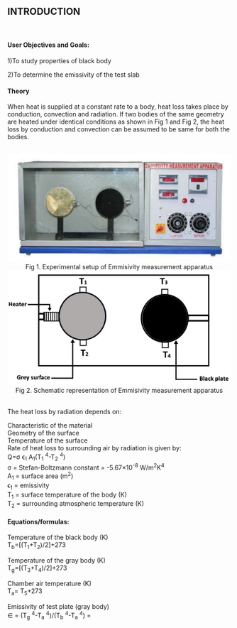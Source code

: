 ## INTRODUCTION

<br>

#### User Objectives and Goals:

1)To study properties of black body

2)To determine the emissivity of the test slab

#### Theory

When heat is supplied at a constant rate to a body, heat loss takes place by conduction, convection and radiation. If two bodies of the same geometry are heated under identical conditions as shown in Fig 1 and Fig 2, the heat loss by conduction and convection can be assumed to be same for both the bodies.

<center>

<br>![alt text](images/4.png)<br>
Fig 1. Experimental setup of Emmisivity measurement apparatus
<br>![alt text](images/5.png)<br>
Fig 2. Schematic representation of Emmisivity measurement apparatus

</center>

<br>The heat loss by radiation depends on:

Characteristic of the material<br>
Geometry of the surface<br>
Temperature of the surface<br>
Rate of heat loss to surrounding air by radiation is given by:<br>
Q=σ ϵ<sub>1</sub> A<sub>1</sub>(T<sub>1</sub> <sup>4</sup>-T<sub>2</sub> <sup>4</sup>)<br>
σ = Stefan-Boltzmann constant = -5.67×10<sup>-8</sup> W/m<sup>2</sup>K<sup>4</sup><br>
A<sub>1</sub> = surface area (m<sup>2</sup>)<br>
ϵ<sub>1</sub> = emissivity<br>
T<sub>1</sub> = surface temperature of the body (K)<br>
T<sub>2</sub> = surrounding atmospheric temperature (K)

#### Equations/formulas:

Temperature of the black body (K)<br>
T<sub>b</sub>=[(T<sub>1</sub>+T<sub>2</sub>)/2]+273

Temperature of the gray body (K)<br>
T<sub>g</sub>=[(T<sub>3</sub>+T<sub>4</sub>)/2]+273

Chamber air temperature (K)<br>
T<sub>a</sub>= T<sub>5</sub>+273

Emissivity of test plate (gray body)<br>
∈ = (T<sub>g</sub> <sup>4</sup>-T<sub>a</sub> <sup>4</sup>)/(T<sub>b</sub> <sup>4</sup>-T<sub>a</sub> <sup>4</sup>) =
